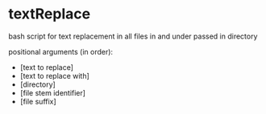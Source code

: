 # textReplace
bash script for text replacement in all files in and under passed in directory

positional arguments (in order):
  - [text to replace]
  - [text to replace with]
  - [directory]
  - [file stem identifier]
  - [file suffix]
